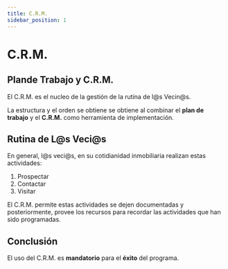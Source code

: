 ```yaml
---
title: C.R.M.
sidebar_position: 1
---
```


# C.R.M.

## Plande Trabajo y C.R.M.

El C.R.M. es el nucleo de la gestión de la rutina de l@s Vecin@s.

La estructura y el orden se obtiene se obtiene al combinar el **plan de trabajo** y el **C.R.M.** como herramienta de implementación.

## Rutina de L@s Veci@s

En general, l@s veci@s, en su cotidianidad inmobiliaria realizan estas actividades:

1. Prospectar
2. Contactar
3. Visitar

El C.R.M. permite estas actividades se dejen documentadas y posteriormente, provee los recursos para recordar las actividades que han sido programadas.

## Conclusión

El uso del C.R.M. es **mandatorio** para el **éxito** del programa.

